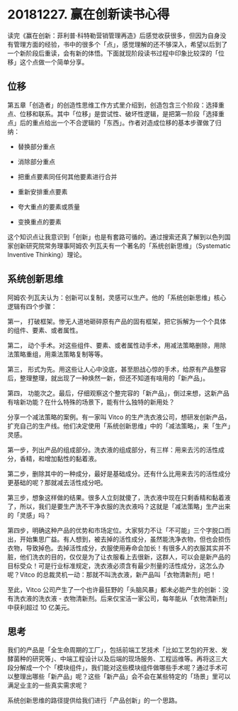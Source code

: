 # 20181227. 赢在创新读书心得

读完《赢在创新：菲利普·科特勒营销管理再造》后感觉收获很多，但因为自身没有管理方面的经验，书中的很多个「点」，感觉理解的还不够深入，希望以后到了一个新阶段后重读，会有新的体悟。下面就现阶段读书过程中印象比较深的「位移」这个点做一个简单分享。

## 位移

第五章「创造者」的创造性思维工作方式里介绍到，创造包含三个阶段：选择重点、位移和联系。其中「位移」是尝试性、破坏性逻辑，是把第一阶段「选择重点」后的重点给出一个不合逻辑的「东西」。作者对造成位移的基本步骤做了归纳：

- 替换部分重点

- 消除部分重点
- 把重点要素同任何其他要素进行合并
- 重新安排重点要素
- 夸大重点的要素或质量
- 变换重点的要素

这个知识点让我意识到「创新」也是有套路可循的。通过搜索还真了解到以色列国家创新研究院常务理事阿姆农·列瓦夫有一个著名的「系统创新思维」（Systematic Inventive Thinking）理论。

## 系统创新思维

阿姆农·列瓦夫认为：创新可以复制，灵感可以生产。他的「系统创新思维」核心逻辑有四个步骤：

第一， 打破框架。惨无人道地砸碎原有产品的固有框架，把它拆解为一个个具体的组件、要素、或者属性。

第二， 动个手术。对这些组件、要素、或者属性动手术，用减法策略删除，用除法策略重组，用乘法策略复制等等。

第三， 形式为先。用这些让人心中没底，甚至胆战心惊的手术，给原有产品整容后，整理整理，就出现了一种焕然一新，但还不知道有啥用的「新产品」。

第四， 功能次之。最后，仔细观察这个整完容的「新产品」，倒过来想，这新产品有啥新功能？在什么特殊的场景下，能有什么独特的新用处？

分享一个减法策略的案例。有一家叫 Vitco 的生产洗衣液公司，想研发创新产品，扩充自己的生产线。他们决定使用「系统创新思维」中的「减法策略」，来「生产」灵感。

第一步，列出产品的组成部分。洗衣液的组成部分，有三样：用来去污的活性成分，香精，和增加黏性的黏着液。

第二步，删除其中的一种成分，最好是基础成分。还有什么比用来去污的活性成分更基础的呢？那就减去活性成分吧。

第三步，想象这样做的结果。很多人立刻就傻了，洗衣液中现在只剩香精和黏着液了，所以，我们是要生产洗不干净衣服的洗衣液吗？这就是「减法策略」生产出来的「灵感」吗？

第四步，明确这种产品的优势和市场定位。大家努力不让「不可能」三个字脱口而出，开始集思广益。有人想到，被去掉的活性成分，虽然能洗净衣物，但也会损伤衣物，导致掉色。去掉活性成分，衣服使用寿命会加长！有很多人的衣服其实并不脏，他们洗衣的目的，仅仅是为了让衣服看上去很新，这群人，可以会是新产品的目标受众！可是行业标准规定，洗衣液必须含有最少剂量的活性成分，这怎么办呢？Vitco 的总裁灵机一动：那就不叫洗衣液，新产品叫「衣物清新剂」吧！

至此，Vitco 公司产生了一个也许最狂野的「头脑风暴」都未必能产生的创新：没有洗衣液的洗衣液 - 衣物清新剂。后来仅宝洁一家公司，每年能从「衣物清新剂」中获利超过 10 亿美元。

## 思考

我们的产品是「全生命周期的工厂」，包括前端工艺技术「比如工艺包的开发、发酵菌种的研究等」、中端工程设计以及后端的现场服务、工程运维等。再将这三大段分解成一个个「模块组件」，我们能对这些模块组件做哪些手术呢？通过手术可以整理出哪些「新产品」呢？这些「新产品」会不会在某些特定的「场景」里可以满足业主的一些真实需求呢？

系统创新思维的路径提供给我们进行「产品创新」的一个思路。


